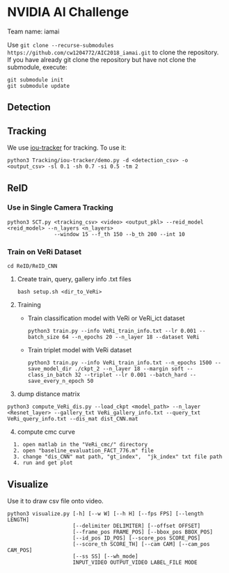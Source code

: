 # NVIDIA AI Challenge

Team name: iamai

Use `git clone --recurse-submodules https://github.com/cw1204772/AIC2018_iamai.git` to clone the repository.  
If you have already git clone the repository but have not clone the submodule, execute:
```
git submodule init
git submodule update
```

## Detection

## Tracking

We use [iou-tracker](https://github.com/bochinski/iou-tracker) for tracking. To use it:

```
python3 Tracking/iou-tracker/demo.py -d <detection_csv> -o <output_csv> -sl 0.1 -sh 0.7 -si 0.5 -tm 2
```

## ReID

### Use in Single Camera Tracking
```
python3 SCT.py <tracking_csv> <video> <output_pkl> --reid_model <reid_model> --n_layers <n_layers>
               --window 15 --f_th 150 --b_th 200 --int 10
```

### Train on VeRi Dataset
```
cd ReID/ReID_CNN
```

1. Create train, query, gallery info .txt files
   ```
   bash setup.sh <dir_to_VeRi>
   ```

2. Training
   * Train classification model with VeRi or VeRi\_ict dataset

     ```
     python3 train.py --info VeRi_train_info.txt --lr 0.001 --batch_size 64 --n_epochs 20 --n_layer 18 --dataset VeRi
     ```

   * Train triplet model with VeRi dataset
     ```
     python3 train.py --info VeRi_train_info.txt --n_epochs 1500 --save_model_dir ./ckpt_2 --n_layer 18 --margin soft --class_in_batch 32 --triplet --lr 0.001 --batch_hard --save_every_n_epoch 50
     ``` 

3. dump distance matrix
```
python3 compute_VeRi_dis.py --load_ckpt <model_path> --n_layer <Resnet_layer> --gallery_txt VeRi_gallery_info.txt --query_txt VeRi_query_info.txt --dis_mat dist_CNN.mat 
```

4. compute cmc curve
```  
  1. open matlab in the "VeRi_cmc/" directory
  2. open "baseline_evaluation_FACT_776.m" file
  3. change "dis_CNN" mat path, "gt_index",  "jk_index" txt file path
  4. run and get plot
```

## Visualize

Use it to draw csv file onto video.

```
python3 visualize.py [-h] [--w W] [--h H] [--fps FPS] [--length LENGTH]
                     [--delimiter DELIMITER] [--offset OFFSET]
                     [--frame_pos FRAME_POS] [--bbox_pos BBOX_POS]
                     [--id_pos ID_POS] [--score_pos SCORE_POS]
                     [--score_th SCORE_TH] [--cam CAM] [--cam_pos CAM_POS]
                     [--ss SS] [--wh_mode]
                     INPUT_VIDEO OUTPUT_VIDEO LABEL_FILE MODE
```
